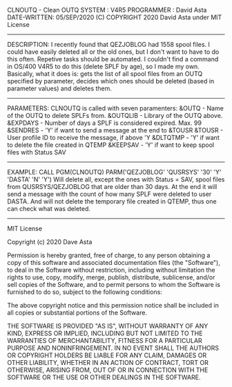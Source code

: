 CLNOUTQ - Clean OUTQ
SYSTEM      : V4R5
PROGRAMMER  : David Asta
DATE-WRITTEN: 05/SEP/2020
(C) COPYRIGHT 2020 David Asta under MIT License
***********************************************************************
DESCRIPTION:
     I recently found that QEZJOBLOG had 1558 spool files. I could have
     easily deleted all or the old ones, but I don't want to have to
     do this often. Repetive tasks should be automated.
     I couldn't find a command in OS/400 V4R5 to do this (delete SPLF
     by age), so I made my own.
     Basically, what it does is: gets the list of all spool files from
     an OUTQ specified by parameter, decides which ones should be
     deleted (based in parameter values) and deletes them.
***********************************************************************
PARAMETERS:
     CLNOUTQ is called with seven paramenters:
        &OUTQ - Name of the OUTQ to delete SPLFs from.
        &OUTQLIB - Library of the OUTQ above.
        &EXPDAYS - Number of days a SPLF is considered expired. Max. 99
        &SENDRES - 'Y' if want to send a message at the end to &TOUSR
        &TOUSR   - User profile ID to receive the message, if above 'Y
        &DLTQTMP - 'Y' if want to delete the file created in QTEMP
        &KEEPSAV - 'Y' if want to keep spool files with Status SAV
***********************************************************************
EXAMPLE:
        CALL PGM(CLNOUTQ)
             PARM('QEZJOBLOG' 'QUSRSYS' '30' 'Y' 'DASTA' 'N' 'Y')
        Will delete all, except the ones with Status = SAV, spool files
          from QUSRSYS/QEZJOBLOG that are older than 30 days. At the
          end it will send a message with the count of how many SPLF
          were deleted to user DASTA. And will not delete the temporary
          file created in QTEMP, thus one can check what was deleted.
***********************************************************************
MIT License

Copyright (c) 2020 Dave Asta

Permission is hereby granted, free of charge, to any person
obtaining a copy of this software and associated documentation
files (the "Software"), to deal in the Software without restriction,
including without limitation the rights to use, copy, modify, merge,
publish, distribute, sublicense, and/or sell copies of the Software,
and to permit persons to whom the Software is furnished to do so,
subject to the following conditions:

The above copyright notice and this permission notice shall be included
in all copies or substantial portions of the Software.

THE SOFTWARE IS PROVIDED "AS IS", WITHOUT WARRANTY OF ANY KIND,
EXPRESS OR IMPLIED, INCLUDING BUT NOT LIMITED TO THE WARRANTIES OF
MERCHANTABILITY, FITNESS FOR A PARTICULAR PURPOSE AND NONINFRINGEMENT.
IN NO EVENT SHALL THE AUTHORS OR COPYRIGHT HOLDERS BE LIABLE FOR ANY
CLAIM, DAMAGES OR OTHER LIABILITY, WHETHER IN AN ACTION OF CONTRACT,
TORT OR OTHERWISE, ARISING FROM, OUT OF OR IN CONNECTION WITH THE
SOFTWARE OR THE USE OR OTHER DEALINGS IN THE SOFTWARE.
